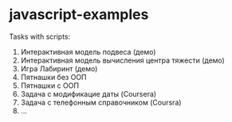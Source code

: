# javascript-examples
Tasks with scripts:
1. Интерактивная модель подвеса (демо)
2. Интерактивная модель вычисления центра тяжести (демо)
3. Игра Лабиринт (демо)
4. Пятнашки без ООП
5. Пятнашки с ООП
6. Задача с модификацие даты (Coursera)
7. Задача с телефонным справочником (Coursra)
8. ...
